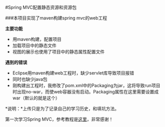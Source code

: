#Spring MVC配置静态资源和资源包

###本项目实现了maven构建spring mvc的web工程

**主要功能**
- 用maven构建，配置项目
- 加载项目中的静态文件
- 视图的展示也使用了项目中的静态属性配置文件

**遇到的错误**
- Eclipse用maven构建web工程时，缺少servlet库导致项目报错
- 同时也缺少java包
- 刚构建出工程时，我修改了pom.xml中的Packaging为jar，这将导致run项目时出现no-war，而使web容器没有启动。Packaging属性在这里需要设置成war（默认的就是这个）

*说明：*上传只是为了记录自己的学习历史，和填坑方法。

第一次学习Spring MVC，参考教程是[这里](http://www.yiibai.com/spring_mvc/configuring-static-resource-and-resource-bundle-in-spring-mvc.html)，非常感谢！
